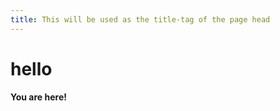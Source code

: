 ```yaml
---
title: This will be used as the title-tag of the page head
---
```


hello
=====

**You are here!**